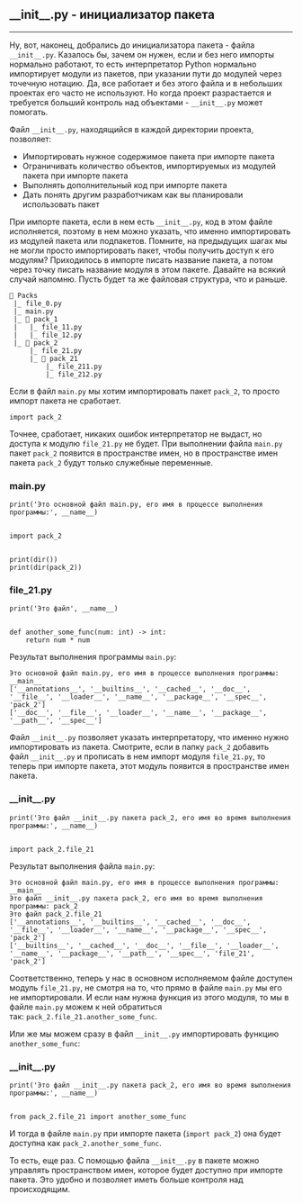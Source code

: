 ## \_\_init\_\_.py - инициализатор пакета
--------------------------------------

Ну, вот, наконец, добрались до инициализатора пакета - файла `__init__.py`. Казалось бы, зачем он нужен, если и без него импорты нормально работают, то есть интерпретатор Python нормально импортирует модули из пакетов, при указании пути до модулей через точечную нотацию. Да, все работает и без этого файла и в небольших проектах его часто не используют. Но когда проект разрастается и требуется больший контроль над объектами - `__init__.py` может помогать.

Файл `__init__.py`, находящийся в каждой директории проекта, позволяет:

*   Импортировать нужное содержимое пакета при импорте пакета
*   Ограничивать количество объектов, импортируемых из модулей пакета при импорте пакета
*   Выполнять дополнительный код при импорте пакета
*   Дать понять другим разработчикам как вы планировали использовать пакет

При импорте пакета, если в нем есть `__init__.py`, код в этом файле исполняется, поэтому в нем можно указать, что именно импортировать из модулей пакета или подпакетов. Помните, на предыдущих шагах мы не могли просто импортировать пакет, чтобы получить доступ к его модулям? Приходилось в импорте писать название пакета, а потом через точку писать название модуля в этом пакете. Давайте на всякий случай напомню. Пусть будет та же файловая структура, что и раньше.

    📁 Packs
     |_ file_0.py
     |_ main.py
     |_ 📁 pack_1
     |   |_ file_11.py
     |   |_ file_12.py
     |_ 📁 pack_2
         |_ file_21.py
         |_ 📁 pack_21
             |_ file_211.py
             |_ file_212.py

Если в файл `main.py` мы хотим импортировать пакет `pack_2`, то просто импорт пакета не сработает.

    import pack_2

Точнее, сработает, никаких ошибок интерпретатор не выдаст, но доступа к модулю `file_21.py` не будет. При выполнении файла `main.py` пакет `pack_2` появится в пространстве имен, но в пространстве имен пакета `pack_2` будут только служебные переменные.

### main.py

    print('Это основной файл main.py, его имя в процессе выполнения программы:', __name__)
    
    
    import pack_2
    
    
    print(dir())
    print(dir(pack_2))

### file\_21.py

    print('Это файл', __name__)
    
    
    def another_some_func(num: int) -> int:
        return num * num

Результат выполнения программы `main.py`:

    Это основной файл main.py, его имя в процессе выполнения программы: __main__
    ['__annotations__', '__builtins__', '__cached__', '__doc__', '__file__', '__loader__', '__name__', '__package__', '__spec__', 'pack_2']
    ['__doc__', '__file__', '__loader__', '__name__', '__package__', '__path__', '__spec__']

Файл `__init__.py` позволяет указать интерпретатору, что именно нужно импортировать из пакета. Смотрите, если в папку `pack_2` добавить файл `__init__.py` и прописать в нем импорт модуля `file_21.py`, то теперь при импорте пакета, этот модуль появится в пространстве имен пакета.

### \_\_init\_\_.py

    print('Это файл __init__.py пакета pack_2, его имя во время выполнения программы:', __name__)
    
    
    import pack_2.file_21

Результат выполнения файла `main.py`:

    Это основной файл main.py, его имя в процессе выполнения программы: __main__
    Это файл __init__.py пакета pack_2, его имя во время выполнения программы: pack_2
    Это файл pack_2.file_21
    ['__annotations__', '__builtins__', '__cached__', '__doc__', '__file__', '__loader__', '__name__', '__package__', '__spec__', 'pack_2']
    ['__builtins__', '__cached__', '__doc__', '__file__', '__loader__', '__name__', '__package__', '__path__', '__spec__', 'file_21', 'pack_2']

Соответственно, теперь у нас в основном исполняемом файле доступен модуль `file_21.py`, не смотря на то, что прямо в файле `main.py` мы его не импортировали. И если нам нужна функция из этого модуля, то мы в файле `main.py` можем к ней обратиться так: `pack_2.file_21.another_some_func`.

Или же мы можем сразу в файл `__init__.py` импортировать функцию `another_some_func`:

### \_\_init\_\_.py

    print('Это файл __init__.py пакета pack_2, его имя во время выполнения программы:', __name__)
    
    
    from pack_2.file_21 import another_some_func

И тогда в файле `main.py` при импорте пакета (`import pack_2`) она будет доступна как `pack_2.another_some_func`.

То есть, еще раз. С помощью файла `__init__.py` в пакете можно управлять пространством имен, которое будет доступно при импорте пакета. Это удобно и позволяет иметь больше контроля над происходящим.